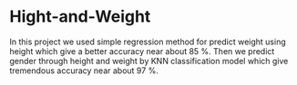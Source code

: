 # Hight-and-Weight
In this project we used simple regression method for predict weight using height which give a better accuracy near about 85 %. Then we predict gender through height and weight by KNN classification model which give tremendous accuracy  near about 97 %.
